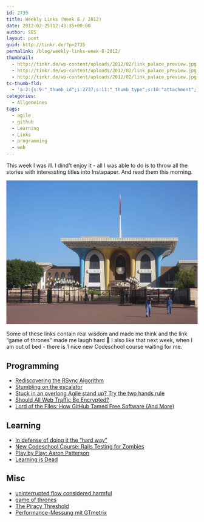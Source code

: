```yaml
---
id: 2735
title: Weekly Links (Week 8 / 2012)
date: 2012-02-25T12:43:35+00:00
author: SES
layout: post
guid: http://tinkr.de/?p=2735
permalink: /blog/weekly-links-week-8-2012/
thumbnail:
  - http://tinkr.de/wp-content/uploads/2012/02/link_palace_preview.jpg
  - http://tinkr.de/wp-content/uploads/2012/02/link_palace_preview.jpg
  - http://tinkr.de/wp-content/uploads/2012/02/link_palace_preview.jpg
tc-thumb-fld:
  - 'a:2:{s:9:"_thumb_id";i:2737;s:11:"_thumb_type";s:10:"attachment";}'
categories:
  - Allgemeines
tags:
  - agile
  - github
  - Learning
  - Links
  - programming
  - web
---
```

This week I was ill. I dind&rsquo;t enjoy it - all I was able to do is to throw all the stories with interessting titles into Instapaper. And read them this morning.

<img loading="lazy" src="/assets/2012/02/link_palace.jpg"   alt="Fishing for links in the shopping mall" />

Some of these links contain real wisdom and made me think and the link &ldquo;game of thrones&rdquo; made me laugh hard 🙂 I also like that next week, when I am out of bed - there is 1 nice new Codeschool course waiting for me.

## Programming

  * [Rediscovering the RSync Algorithm](http://blog.incubaid.com/2012/02/14/rediscovering-the-rsync-algorithm/)
  * [Stumbling on the escalator](http://christianheilmann.com/2012/02/16/stumbling-on-the-escalator/)
  * [Stuck in an overlong Agile stand up? Try the two hands rule](http://blog.benjaminm.net/2012/02/23/overlong-agile-stand-up-two-hand-rule/)
  * [Should All Web Traffic Be Encrypted?](http://www.codinghorror.com/blog/2012/02/should-all-web-traffic-be-encrypted.html)
  * [Lord of the Files: How GitHub Tamed Free Software (And More)](http://www.wired.com/wiredenterprise/2012/02/github/all/1)

## Learning

  * [In defense of doing it the “hard way”](http://accidentalninja.net/in-defense-of-doing-it-the-hard-way/)
  * [New Codeschool Course: Rails Testing for Zombies](http://blog.codeschool.com/post/18197378993/new-course-rails-testing-for-zombies)
  * [Play by Play: Aaron Patterson](https://peepcode.com/products/play-by-play-tenderlove-ruby-on-rails)
  * [Learning is Dead](http://angryweasel.com/blog/?p=425)

## Misc

  * [uninterrupted flow considered harmful](http://www.samihonkonen.fi/2012/02/uninterrupted-flow-considered-harmful/)
  * [game of thrones](http://theoatmeal.com/comics/game_of_thrones)
  * [The Piracy Threshold](http://mattgemmell.com/2012/02/17/the-piracy-threshold/)
  * [Performance-Messung mit GTmetrix](http://www.perun.net/2012/02/23/performance-messung-mit-gtmetrix/)
